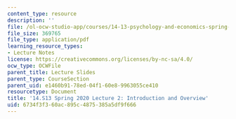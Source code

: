 ```yaml
---
content_type: resource
description: ''
file: /ol-ocw-studio-app/courses/14-13-psychology-and-economics-spring-2020/6734f3f360ac895c4875385a5df9f666_MIT14_13S20_lec2.pdf
file_size: 369765
file_type: application/pdf
learning_resource_types:
- Lecture Notes
license: https://creativecommons.org/licenses/by-nc-sa/4.0/
ocw_type: OCWFile
parent_title: Lecture Slides
parent_type: CourseSection
parent_uid: e1460b91-78ed-04f1-60e8-9963055ce410
resourcetype: Document
title: '14.S13 Spring 2020 Lecture 2: Introduction and Overview'
uid: 6734f3f3-60ac-895c-4875-385a5df9f666
---
```

